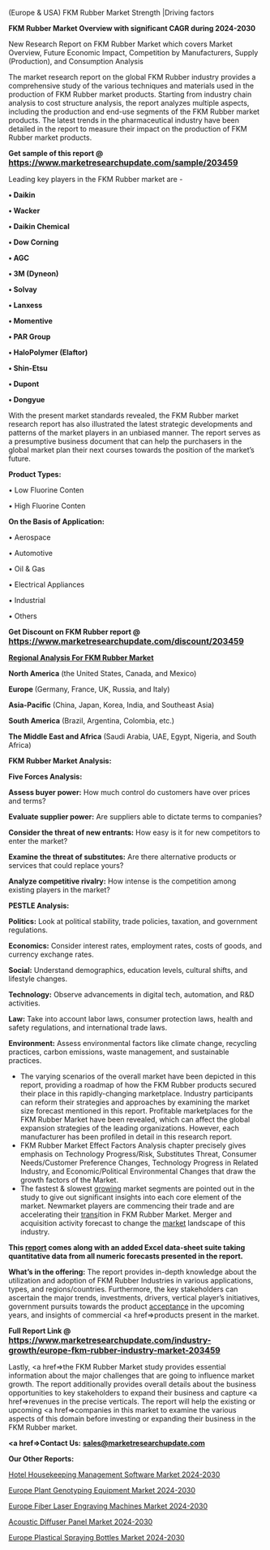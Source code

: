 (Europe & USA) FKM Rubber Market Strength |Driving factors

<strong>FKM Rubber Market Overview with significant CAGR during 2024-2030</strong>

New Research Report on FKM Rubber Market which covers Market Overview, Future Economic Impact, Competition by Manufacturers, Supply (Production), and Consumption Analysis

The market research report on the global FKM Rubber industry provides a comprehensive study of the various techniques and materials used in the production of FKM Rubber market products. Starting from industry chain analysis to cost structure analysis, the report analyzes multiple aspects, including the production and end-use segments of the FKM Rubber market products. The latest trends in the pharmaceutical industry have been detailed in the report to measure their impact on the production of FKM Rubber market products.

<strong>Get sample of this report @ <a href=https://www.marketresearchupdate.com/sample/203459><font size=3 color=#0000ff>https://www.marketresearchupdate.com/sample/203459</font></a></strong>

Leading key players in the FKM Rubber market are -

<strong>• Daikin

• Wacker

• Daikin Chemical

• Dow Corning

• AGC

• 3M (Dyneon)

• Solvay

• Lanxess

• Momentive

• PAR Group

• HaloPolymer (Elaftor)

• Shin-Etsu

• Dupont

• Dongyue</strong>

With the present market standards revealed, the FKM Rubber market research report has also illustrated the latest strategic developments and patterns of the market players in an unbiased manner. The report serves as a presumptive business document that can help the purchasers in the global market plan their next courses towards the position of the market’s future.

<strong>Product Types:</strong>

• Low Fluorine Conten

• High Fluorine Conten

<strong>On the Basis of Application:</strong>

• Aerospace

• Automotive

• Oil & Gas

• Electrical Appliances

• Industrial

• Others

<strong>Get Discount on FKM Rubber report @ <a href=https://www.marketresearchupdate.com/discount/203459><font size=3 color=#0000ff>https://www.marketresearchupdate.com/discount/203459</font></a></strong>

<strong><u><b>Regional Analysis For FKM Rubber Market</b></u></strong>

<strong><b>North America</b></strong> (the United States, Canada, and Mexico)

<strong><b>Europe </b></strong>(Germany, France, UK, Russia, and Italy)

<strong><b>Asia-Pacific</b></strong> (China, Japan, Korea, India, and Southeast Asia)

<strong><b>South America</b></strong> (Brazil, Argentina, Colombia, etc.)

<strong><b>The Middle East and Africa</b></strong> (Saudi Arabia, UAE, Egypt, Nigeria, and South Africa)

<strong>FKM Rubber Market Analysis:</strong>

<strong>Five Forces Analysis:</strong>

<strong>Assess buyer power:</strong> How much control do customers have over prices and terms?

<strong>Evaluate supplier power:</strong> Are suppliers able to dictate terms to companies?

<strong>Consider the threat of new entrants:</strong> How easy is it for new competitors to enter the market?

<strong>Examine the threat of substitutes:</strong> Are there alternative products or services that could replace yours?

<strong>Analyze competitive rivalry:</strong> How intense is the competition among existing players in the market?

<strong>PESTLE Analysis:</strong>

<strong>Politics:</strong> Look at political stability, trade policies, taxation, and government regulations.

<strong>Economics:</strong> Consider interest rates, employment rates, costs of goods, and currency exchange rates.

<strong>Social:</strong> Understand demographics, education levels, cultural shifts, and lifestyle changes.

<strong>Technology:</strong> Observe advancements in digital tech, automation, and R&D activities.

<strong>Law:</strong> Take into account labor laws, consumer protection laws, health and safety regulations, and international trade laws.

<strong>Environment:</strong> Assess environmental factors like climate change, recycling practices, carbon emissions, waste management, and sustainable practices.

<ul>
  <li>The varying scenarios of the overall market have been depicted in this report, providing a roadmap of how the FKM Rubber products secured their place in this rapidly-changing marketplace. Industry participants can reform their strategies and approaches by examining the market size forecast mentioned in this report. Profitable marketplaces for the FKM Rubber Market have been revealed, which can affect the global expansion strategies of the leading organizations. However, each manufacturer has been profiled in detail in this research report.</li>
  <li>FKM Rubber Market Effect Factors Analysis chapter precisely gives emphasis on Technology Progress/Risk, Substitutes Threat, Consumer Needs/Customer Preference Changes, Technology Progress in Related Industry, and Economic/Political Environmental Changes that draw the growth factors of the Market.</li>
  <li>The fastest &amp; slowest <a href=ASDF991299>growing</a> market segments are pointed out in the study to give out significant insights into each core element of the market. Newmarket players are commencing their trade and are accelerating their <a href=>trans</a>ition in FKM Rubber Market. Merger and acquisition activity forecast to change the <a href=>market</a> landscape of this industry.</li>
</ul>
<strong>This <a href=>report</a> comes along with an added Excel data-sheet suite taking quantitative data from all numeric forecasts presented in the report.</strong>

<strong>What’s in the offering:</strong> The report provides in-depth knowledge about the utilization and adoption of FKM Rubber Industries in various applications, types, and regions/countries. Furthermore, the key stakeholders can ascertain the major trends, investments, drivers, vertical player’s initiatives, government pursuits towards the product <a href=ASDF881288>acceptance</a> in the upcoming years, and insights of commercial <a href=>products</a> present in the market.

<strong>Full Report Link @ <a href=https://www.marketresearchupdate.com/industry-growth/europe-fkm-rubber-industry-market-203459><font size=3 color=#0000ff>https://www.marketresearchupdate.com/industry-growth/europe-fkm-rubber-industry-market-203459</font></a></strong>

Lastly, <a href=>the</a> FKM Rubber Market study provides essential information about the major challenges that are going to influence market growth. The report additionally provides overall details about the business opportunities to key stakeholders to expand their business and capture <a href=>revenues</a> in the precise verticals. The report will help the existing or upcoming <a href=>companies</a> in this market to examine the various aspects of this domain before investing or expanding their business in the FKM Rubber market.

<strong><a href=><strong>Contact Us:</strong></a></strong>
<strong>sales@marketresearchupdate.com</strong>

<strong>Our Other Reports:</strong>

<a href=https://www.linkedin.com/pulse/hotel-housekeeping-management-software-market-3f>Hotel Housekeeping Management Software Market 2024-2030</a>

<a href=https://www.linkedin.com/pulse/europe-plant-genotyping-equipment-market-size-production>Europe Plant Genotyping Equipment Market 2024-2030</a>

<a href=https://www.linkedin.com/pulse/europe-fiber-laser-engraving-machines-market>Europe Fiber Laser Engraving Machines Market 2024-2030</a>

<a href=https://www.linkedin.com/pulse/acoustic-diffuser-panel-market-2023-current-dfspf/>Acoustic Diffuser Panel Market 2024-2030</a>

<a href=https://www.linkedin.com/pulse/europe-plastical-spraying-bottles-market-research-k4twf/>Europe Plastical Spraying Bottles Market 2024-2030</a>

